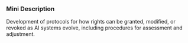 ### Mini Description

Development of protocols for how rights can be granted, modified, or revoked as AI systems evolve, including procedures for assessment and adjustment.
